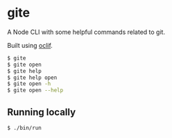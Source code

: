 gite
====

A Node CLI with some helpful commands related to git.

Built using [oclif](https://oclif.io/).

```bash
$ gite
$ gite open
$ gite help
$ gite help open
$ gite open -h
$ gite open --help
```

## Running locally
```bash
$ ./bin/run
```
